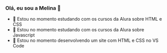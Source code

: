 ### Olá, eu sou a Melina 👋

- 🔭 Estou no momento estudando com os cursos da Alura sobre HTML e CSS
- 🌱 Estou no momento estudando com os cursos da Alura sobre Javascript
- 🤔 Estou no momento desenvolvendo um site com HTML e CSS no VS Code

